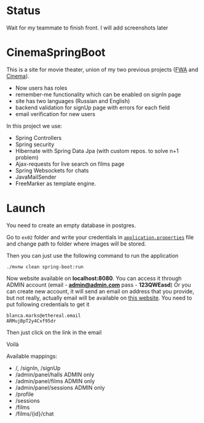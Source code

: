 # Status

Wait for my teammate to finish front. I will add screenshots later

# CinemaSpringBoot

This is a site for movie theater, union of my two previous projects (<a href="https://github.com/msndie/FWA">FWA</a> and <a href="https://github.com/msndie/Cinema">Cinema</a>).
- Now users has roles
- remember-me functionality which can be enabled on signIn page
- site has two languages (Russian and English)
- backend validation for signUp page with errors for each field
- email verification for new users

In this project we use:
- Spring Controllers
- Spring security
- Hibernate with Spring Data Jpa (with custom repos. to solve n+1 problem)
- Ajax-requests for live search on films page
- Spring Websockets for chats
- JavaMailSender
- FreeMarker as template engine.

# Launch
You need to create an empty database in postgres.

Go to ```ex02``` folder and write your credentials in <a href="https://github.com/msndie/CinemaSpringBoot/blob/main/ex02/Cinema/src/main/resources/application.properties" target="_blank">```application.properties```</a> file and change path to folder where images will be stored.

Then you can just use the following command to run the application
```
./mvnw clean spring-boot:run
```

Now website available on <b>localhost:8080</b>. You can access it through ADMIN account (email - <b>admin@admin.com</b> pass - <b>123QWEasd</b>)
Or you can create new account, it will send an email on address that you provide, but not really, actually email will be available on <a href="https://ethereal.email">this website</a>. You need to put following credentials to get it
```
blanca.marks@ethereal.email
ARMujBpT2y4Cxf95dr
```
Then just click on the link in the email

Voilà

Available mappings:
- /, /signIn, /signUp
- /admin/panel/halls ADMIN only
- /admin/panel/films ADMIN only
- /admin/panel/sessions ADMIN only
- /profile
- /sessions
- /films
- /films/{id}/chat
